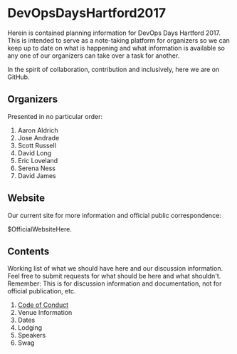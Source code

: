 # DevOpsDaysHartford2017
Herein is contained planning information for DevOps Days Hartford 2017. This is intended to serve as a note-taking platform for organizers so we can keep up to date on what is happening and what information is available so any one of our organizers can take over a task for another.

In the spirit of collaboration, contribution and inclusively, here we are on GitHub.

## Organizers
Presented in no particular order:

1. Aaron Aldrich
2. Jose Andrade
3. Scott Russell
4. David Long
5. Eric Loveland
6. Serena Ness
7. David James

## Website
Our current site for more information and official public correspondence:

$OfficialWebsiteHere.

## Contents
Working list of what we should have here and our discussion information. Feel free to submit requests for what should be here and what shouldn't. Remember: This is for discussion information and documentation, not for official publication, etc.

1. [Code of Conduct](Code_of_conduct.md)
2. Venue Information
3. Dates
4. Lodging
5. Speakers
6. Swag

